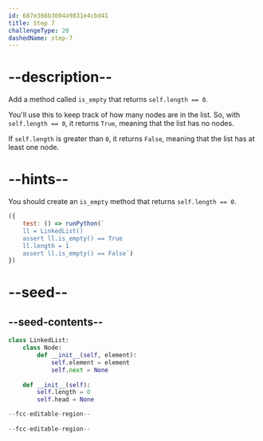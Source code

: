 ```yaml
---
id: 687e366b3004a9831e4cbd41
title: Step 7
challengeType: 20
dashedName: step-7
---
```


# --description--

Add a method called `is_empty` that returns `self.length == 0`.

You'll use this to keep track of how many nodes are in the list. So, with `self.length == 0`, it returns `True`, meaning that the list has no nodes. 

If `self.length` is greater than `0`, it returns `False`, meaning that the list has at least one node.

# --hints--

You should create an `is_empty` method that returns `self.length == 0`.

```js
({ 
    test: () => runPython(`
    ll = LinkedList()
    assert ll.is_empty() == True
    ll.length = 1
    assert ll.is_empty() == False`) 
})
```

# --seed--

## --seed-contents--

```py
class LinkedList:
    class Node:
        def __init__(self, element):
            self.element = element
            self.next = None
            
    def __init__(self):
        self.length = 0
        self.head = None

--fcc-editable-region--
    
--fcc-editable-region--
```
